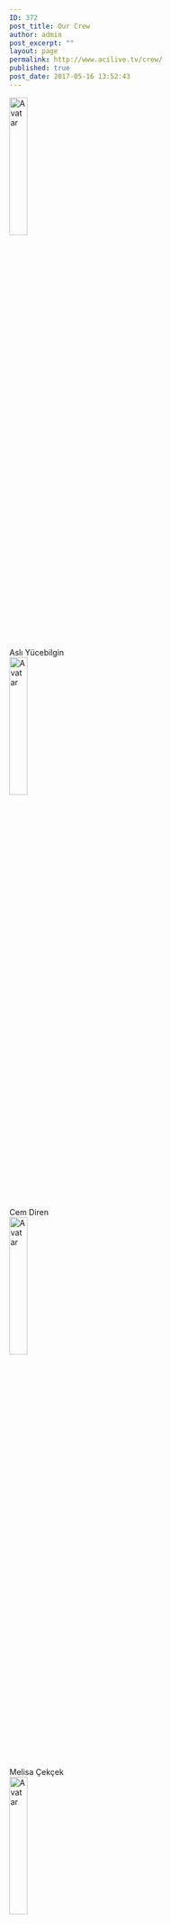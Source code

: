 ```yaml
---
ID: 372
post_title: Our Crew
author: admin
post_excerpt: ""
layout: page
permalink: http://www.acilive.tv/crew/
published: true
post_date: 2017-05-16 13:52:43
---
```

<div class="container">
  <img src="http://www.acilive.tv/wp-content/uploads/2017/12/1315_ASLI_YUCEBILGIN.jpg" alt="Avatar" class="image" style="width:25%; height:25%; left:">
  <div class="middle">
    <div class="text">Aslı Yücebilgin</div>
  </div>
</div>

<div class="container">
  <img src="http://www.acilive.tv/wp-content/uploads/2017/12/1368_CEM_DIREN.jpg" alt="Avatar" class="image" style="width:25%; height:25%; left:">
  <div class="middle" >
    <div class="text">Cem Diren</div>
  </div>
</div>

<div class="container">
  <img src="http://www.acilive.tv/wp-content/uploads/2017/12/1474_MELISA_CEKCEK.jpg" alt="Avatar" class="image" style="width:25%; height:25%; left:">  
  <div class="middle">
    <div class="text">Melisa Çekçek</div>
  </div>
</div>

<div class="container">
  <img src="http://www.acilive.tv/wp-content/uploads/2017/12/1374_EFE_GULAY.jpg" alt="Avatar" class="image" style="width:25%; height:25%; left:">  
  <div class="middle">
    <div class="text">Efe Gülay</div>
  </div>
</div>

<div class="container">
  <img src="http://www.acilive.tv/wp-content/uploads/2017/12/1301_SELINA_GEZMEZ.jpg" alt="Avatar" class="image" style="width:25%; height:25%; left:">  
  <div class="middle">
    <div class="text" >Selina Gezmez</div>
  </div>
</div>

<div class="container">
  <img src="http://www.acilive.tv/wp-content/uploads/2017/12/1459_YIGIT_DAYI.jpg" alt="Avatar" class="image" style="width:25%; height:25%; left:">  
  <div class="middle">
    <div class="text" >Yiğit Dayı</div>
  </div>
</div>

<div class="container">
  <img src="http://www.acilive.tv/wp-content/uploads/2017/12/1457_ALIS_ERALP.jpg" alt="Avatar" class="image" style="width:25%; height:25%; left:">  
  <div class="middle">
    <div class="text">Alis Eralp</div>
  </div>
</div>

<div class="container">
  <img src="http://www.acilive.tv/wp-content/uploads/2017/12/1323_NAZ_KAYIN.jpg" alt="Avatar" class="image" style="width:25%; height:25%; left:">  
  <div class="middle">
    <div class="text" style="top:570px; left:275px;">Naz Kayın</div>
  </div>
</div>

<div class="container">
  <img src="http://www.acilive.tv/wp-content/uploads/2017/12/1371_CANSU_CUBUKCU-1.jpg" alt="Avatar" class="image" style="width:25%; height:25%; left:">  
  <div class="middle">
    <div class="text">Cansu Çubukçu</div>
  </div>
</div>

<div class="container">
  <img src="http://www.acilive.tv/wp-content/uploads/2017/12/1369_RITA_VIKTORYA_RUSO.jpg" alt="Avatar" class="image" style="width:25%; height:25%; left:">  
  <div class="middle">
    <div class="text">Rita Viktorya</div>
  </div>
</div>

<div class="container">
  <img src="http://www.acilive.tv/wp-content/uploads/2017/12/1300_OZGENUR_CELIK.jpg" alt="Avatar" class="image" style="width:25%; height:25%; left:">  
  <div class="middle">
    <div class="text">Özgenur Çelik</div>
  </div>
</div>

<div class="container">
  <img src="http://www.acilive.tv/wp-content/uploads/2017/12/1345_NAZLI_DEMIRKAN.jpg" alt="Avatar" class="image" style="width:25%; height:25%; left:">  
  <div class="middle">
    <div class="text">Nazlı Demirkan</div>
  </div>
</div>

</body>

</html>

<h3>About Us</h3>
<div style="max-height: 330px; height: auto; width: aotp; border: 0px solid #ccc; overflow: auto;">

  The idea of “ACI LIVE TV” was first founded in 2010-2011 school year, by five students that were taking ‘Web Publishing’
  as a list three (grade 11) elective course. This group was discussing ideas for a group web project. The first project
  was to make Facebook-like social web only for ACI. It was called ACI+ (ACI plus). Please note that Google+ started after
  us!! This project was a failure. The group evaluated the project, reasons why a web project fails and they moved on. The
  second web project idea was a Live TV channel for ACI. For the first time, ACI LIVE broadcasted Bazaar Day 2011 and it
  turned out to be a great success. It received much positive feedback from all over the world from our graduates. Today
  our channel has over 30 students which work with Apple, Canon, Livestream and more professional equipment. Our aim is to
  share the activities which are held in our school with the ACI family and all over Turkey. The most important occasions
  that we broadcast are Moods, Bazaar Day, Awards Day, Spring Day and commencements. ACI Live TV broadcasts English Drama
  Night, Ekin Yazın activities and the graduation of our sister schools. Our broadcastings are published via Livestream which
  is one of the most popular online broadcasting in the world through Facebook and our website. We are aiming to create new
  projects every year. ACI News is one of the best examples. With all these qualities ACI Live TV is one of the first and
  only high school live channel in Turkey.
  <p class="contact-text"></p>

  </div